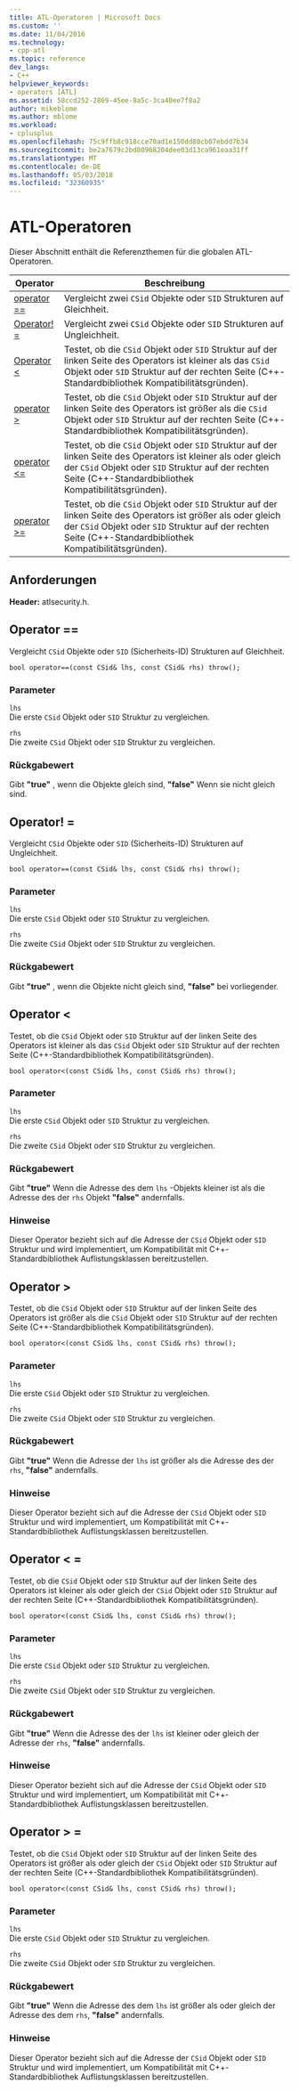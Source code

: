 ```yaml
---
title: ATL-Operatoren | Microsoft Docs
ms.custom: ''
ms.date: 11/04/2016
ms.technology:
- cpp-atl
ms.topic: reference
dev_langs:
- C++
helpviewer_keywords:
- operators [ATL]
ms.assetid: 58ccd252-2869-45ee-8a5c-3ca40ee7f8a2
author: mikeblome
ms.author: mblome
ms.workload:
- cplusplus
ms.openlocfilehash: 75c9ffb8c918cce70ad1e150dd80cb07ebdd7b34
ms.sourcegitcommit: be2a7679c2bd80968204dee03d13ca961eaa31ff
ms.translationtype: MT
ms.contentlocale: de-DE
ms.lasthandoff: 05/03/2018
ms.locfileid: "32360935"
---
```

# <a name="atl-operators"></a>ATL-Operatoren
Dieser Abschnitt enthält die Referenzthemen für die globalen ATL-Operatoren.  
  
|Operator|Beschreibung|  
|--------------|-----------------|  
|[operator ==](#operator_eq_eq)|Vergleicht zwei `CSid` Objekte oder `SID` Strukturen auf Gleichheit.|  
|[Operator! =](#operator_neq)|Vergleicht zwei `CSid` Objekte oder `SID` Strukturen auf Ungleichheit.|  
|[Operator <](#operator_lt)|Testet, ob die `CSid` Objekt oder `SID` Struktur auf der linken Seite des Operators ist kleiner als das `CSid` Objekt oder `SID` Struktur auf der rechten Seite (C++-Standardbibliothek Kompatibilitätsgründen).|  
|[operator >](#operator_gt)|Testet, ob die `CSid` Objekt oder `SID` Struktur auf der linken Seite des Operators ist größer als die `CSid` Objekt oder `SID` Struktur auf der rechten Seite (C++-Standardbibliothek Kompatibilitätsgründen).|  
|[operator <=](#operator_lt__eq)|Testet, ob die `CSid` Objekt oder `SID` Struktur auf der linken Seite des Operators ist kleiner als oder gleich der `CSid` Objekt oder `SID` Struktur auf der rechten Seite (C++-Standardbibliothek Kompatibilitätsgründen).|  
|[operator >=](#operator_gt__eq)|Testet, ob die `CSid` Objekt oder `SID` Struktur auf der linken Seite des Operators ist größer als oder gleich der `CSid` Objekt oder `SID` Struktur auf der rechten Seite (C++-Standardbibliothek Kompatibilitätsgründen).|  
  
## <a name="requirements"></a>Anforderungen  
 **Header:** atlsecurity.h.  
  
##  <a name="operator_eq_eq"></a>  Operator ==  
 Vergleicht `CSid` Objekte oder `SID` (Sicherheits-ID) Strukturen auf Gleichheit.  
  
```   
bool operator==(const CSid& lhs, const CSid& rhs) throw(); 
```  
  
### <a name="parameters"></a>Parameter  
 `lhs`  
 Die erste `CSid` Objekt oder `SID` Struktur zu vergleichen.  
  
 `rhs`  
 Die zweite `CSid` Objekt oder `SID` Struktur zu vergleichen.  
  
### <a name="return-value"></a>Rückgabewert  
 Gibt **"true"** , wenn die Objekte gleich sind, **"false"** Wenn sie nicht gleich sind.  
  
##  <a name="operator_neq"></a>  Operator! =  
 Vergleicht `CSid` Objekte oder `SID` (Sicherheits-ID) Strukturen auf Ungleichheit.  
  
```   
bool operator==(const CSid& lhs, const CSid& rhs) throw(); 
```  
  
### <a name="parameters"></a>Parameter  
 `lhs`  
 Die erste `CSid` Objekt oder `SID` Struktur zu vergleichen.  
  
 `rhs`  
 Die zweite `CSid` Objekt oder `SID` Struktur zu vergleichen.  
  
### <a name="return-value"></a>Rückgabewert  
 Gibt **"true"** , wenn die Objekte nicht gleich sind, **"false"** bei vorliegender.  
  
##  <a name="operator_lt"></a>  Operator <  
 Testet, ob die `CSid` Objekt oder `SID` Struktur auf der linken Seite des Operators ist kleiner als das `CSid` Objekt oder `SID` Struktur auf der rechten Seite (C++-Standardbibliothek Kompatibilitätsgründen).  
  
```   
bool operator<(const CSid& lhs, const CSid& rhs) throw(); 
```  
  
### <a name="parameters"></a>Parameter  
 `lhs`  
 Die erste `CSid` Objekt oder `SID` Struktur zu vergleichen.  
  
 `rhs`  
 Die zweite `CSid` Objekt oder `SID` Struktur zu vergleichen.  
  
### <a name="return-value"></a>Rückgabewert  
 Gibt **"true"** Wenn die Adresse des dem `lhs` -Objekts kleiner ist als die Adresse des der `rhs` Objekt **"false"** andernfalls.  
  
### <a name="remarks"></a>Hinweise  
 Dieser Operator bezieht sich auf die Adresse der `CSid` Objekt oder `SID` Struktur und wird implementiert, um Kompatibilität mit C++-Standardbibliothek Auflistungsklassen bereitzustellen.  
  
##  <a name="operator_gt"></a>  Operator >  
 Testet, ob die `CSid` Objekt oder `SID` Struktur auf der linken Seite des Operators ist größer als die `CSid` Objekt oder `SID` Struktur auf der rechten Seite (C++-Standardbibliothek Kompatibilitätsgründen).  
  
```   
bool operator<(const CSid& lhs, const CSid& rhs) throw(); 
```  
  
### <a name="parameters"></a>Parameter  
 `lhs`  
 Die erste `CSid` Objekt oder `SID` Struktur zu vergleichen.  
  
 `rhs`  
 Die zweite `CSid` Objekt oder `SID` Struktur zu vergleichen.  
  
### <a name="return-value"></a>Rückgabewert  
 Gibt **"true"** Wenn die Adresse der `lhs` ist größer als die Adresse des der `rhs`, **"false"** andernfalls.  
  
### <a name="remarks"></a>Hinweise  
 Dieser Operator bezieht sich auf die Adresse der `CSid` Objekt oder `SID` Struktur und wird implementiert, um Kompatibilität mit C++-Standardbibliothek Auflistungsklassen bereitzustellen.  
  
##  <a name="operator_lt__eq"></a>  Operator < =  
 Testet, ob die `CSid` Objekt oder `SID` Struktur auf der linken Seite des Operators ist kleiner als oder gleich der `CSid` Objekt oder `SID` Struktur auf der rechten Seite (C++-Standardbibliothek Kompatibilitätsgründen).  
  
```   
bool operator<(const CSid& lhs, const CSid& rhs) throw(); 
```  
  
### <a name="parameters"></a>Parameter  
 `lhs`  
 Die erste `CSid` Objekt oder `SID` Struktur zu vergleichen.  
  
 `rhs`  
 Die zweite `CSid` Objekt oder `SID` Struktur zu vergleichen.  
  
### <a name="return-value"></a>Rückgabewert  
 Gibt **"true"** Wenn die Adresse des der `lhs` ist kleiner oder gleich der Adresse der `rhs`, **"false"** andernfalls.  
  
### <a name="remarks"></a>Hinweise  
 Dieser Operator bezieht sich auf die Adresse der `CSid` Objekt oder `SID` Struktur und wird implementiert, um Kompatibilität mit C++-Standardbibliothek Auflistungsklassen bereitzustellen.  
  
##  <a name="operator_gt__eq"></a>  Operator > =  
 Testet, ob die `CSid` Objekt oder `SID` Struktur auf der linken Seite des Operators ist größer als oder gleich der `CSid` Objekt oder `SID` Struktur auf der rechten Seite (C++-Standardbibliothek Kompatibilitätsgründen).  
  
```   
bool operator<(const CSid& lhs, const CSid& rhs) throw(); 
```  
  
### <a name="parameters"></a>Parameter  
 `lhs`  
 Die erste `CSid` Objekt oder `SID` Struktur zu vergleichen.  
  
 `rhs`  
 Die zweite `CSid` Objekt oder `SID` Struktur zu vergleichen.  
  
### <a name="return-value"></a>Rückgabewert  
 Gibt **"true"** Wenn die Adresse des dem `lhs` ist größer als oder gleich der Adresse des dem `rhs`, **"false"** andernfalls.  
  
### <a name="remarks"></a>Hinweise  
 Dieser Operator bezieht sich auf die Adresse der `CSid` Objekt oder `SID` Struktur und wird implementiert, um Kompatibilität mit C++-Standardbibliothek Auflistungsklassen bereitzustellen.




